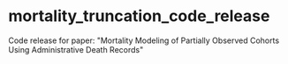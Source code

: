 # mortality_truncation_code_release
Code release for paper: "Mortality Modeling of Partially Observed Cohorts Using Administrative Death Records" 

